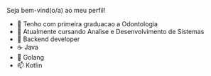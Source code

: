 Seja bem-vind(o/a) ao meu perfil!

- 🔭 Tenho com primeira graduacao a Odontologia
- 🌱 Atualmente cursando Analise e Desenvolvimento de Sistemas
- 👯 Backend developer
- ☕ Java
- 💬 Golang
- 📫 Kotlin


<link rel="stylesheet" href="https://cdn.jsdelivr.net/gh/devicons/devicon@v2.15.1/devicon.min.css">
<link rel="stylesheet" href="https://cdn.jsdelivr.net/gh/devicons/devicon@v2.15.1/devicon.min.css">
<link rel="stylesheet" href="https://cdn.jsdelivr.net/gh/devicons/devicon@v2.15.1/devicon.min.css">
          
